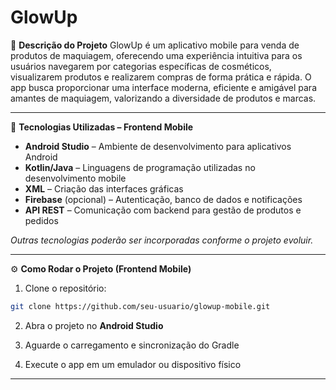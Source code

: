 
# GlowUp 

📌 **Descrição do Projeto**
GlowUp é um aplicativo mobile para venda de produtos de maquiagem, oferecendo uma experiência intuitiva para os usuários navegarem por categorias específicas de cosméticos, visualizarem produtos e realizarem compras de forma prática e rápida. O app busca proporcionar uma interface moderna, eficiente e amigável para amantes de maquiagem, valorizando a diversidade de produtos e marcas.

---

🚀 **Tecnologias Utilizadas – Frontend Mobile**

* **Android Studio** – Ambiente de desenvolvimento para aplicativos Android
* **Kotlin/Java** – Linguagens de programação utilizadas no desenvolvimento mobile
* **XML** – Criação das interfaces gráficas
* **Firebase** (opcional) – Autenticação, banco de dados e notificações
* **API REST** – Comunicação com backend para gestão de produtos e pedidos

*Outras tecnologias poderão ser incorporadas conforme o projeto evoluir.*

---

⚙️ **Como Rodar o Projeto (Frontend Mobile)**

1. Clone o repositório:

```bash
git clone https://github.com/seu-usuario/glowup-mobile.git
```

2. Abra o projeto no **Android Studio**

3. Aguarde o carregamento e sincronização do Gradle

4. Execute o app em um emulador ou dispositivo físico

---


